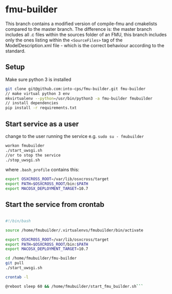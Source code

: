 # fmu-builder

This branch contains a modified version of compile-fmu and cmakelists compared to the master branch.
The difference is: 
the master branch includes all .c files within the sources folder of an FMU, this branch includes only the ones listing within the `<SourceFiles>` tag of the ModelDescription.xml file - which is the correct behaviour according to the standard.

## Setup

Make sure python 3 is installed
```bash
git clone git@github.com:into-cps/fmu-builder.git fmu-builder
// make virtual python 3 env
mkvirtualenv --python=/usr/bin/python3 -a fmu-builder fmubuilder
// install dependencies
pip install -r requirements.txt 
```
## Start service as a user
change to the user running the service e.g. `sudo su - fmubuilder`

```bash
workon fmubuilder
./start_uwsgi.sh 
//or to stop the service
./stop_uwsgi.sh
```

where `.bash_profile` contains this: 
```bash
export OSXCROSS_ROOT=/var/lib/osxcross/target
export PATH=$OSXCROSS_ROOT/bin:$PATH
export MACOSX_DEPLOYMENT_TARGET=10.7
```

## Start the service from crontab 

```bash

#!/bin/bash

source /home/fmubuilder/.virtualenvs/fmubuilder/bin/activate

export OSXCROSS_ROOT=/var/lib/osxcross/target
export PATH=$OSXCROSS_ROOT/bin:$PATH
export MACOSX_DEPLOYMENT_TARGET=10.7

cd /home/fmubuilder/fmu-builder
git pull
./start_uwsgi.sh
```
```bash
crontab -l

@reboot sleep 60 && /home/fmubuilder/start_fmu_builder.sh```
```
